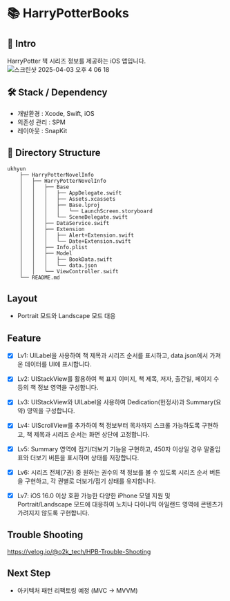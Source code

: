 # 📚 HarryPotterBooks

## 👀 Intro

HarryPotter 책 시리즈 정보를 제공하는 iOS 앱입니다.
![스크린샷 2025-04-03 오후 4 06 18](https://github.com/user-attachments/assets/d663fcc5-d94d-49e5-a254-a5d11badb5be)

## 🛠️ Stack / Dependency

- 개발환경 : Xcode, Swift, iOS
- 의존성 관리 : SPM
- 레이아웃 : SnapKit

## 📂 Directory Structure

```
ukhyun
    ├── HarryPotterNovelInfo
    │   ├── HarryPotterNovelInfo
    │   │   ├── Base
    │   │   │   ├── AppDelegate.swift
    │   │   │   ├── Assets.xcassets
    │   │   │   ├── Base.lproj
    │   │   │   │   └── LaunchScreen.storyboard
    │   │   │   └── SceneDelegate.swift
    │   │   ├── DataService.swift
    │   │   ├── Extension
    │   │   │   ├── Alert+Extension.swift
    │   │   │   └── Date+Extension.swift
    │   │   ├── Info.plist
    │   │   ├── Model
    │   │   │   ├── BookData.swift
    │   │   │   └── data.json
    │   │   └── ViewController.swift
    └── README.md

```

## Layout
 
 - Portrait 모드와 Landscape 모드 대응

## Feature

 - [X] Lv1: UILabel을 사용하여 책 제목과 시리즈 순서를 표시하고, data.json에서 가져온 데이터를 UI에 표시합니다.

 - [X] Lv2: UIStackView를 활용하여 책 표지 이미지, 책 제목, 저자, 출간일, 페이지 수 등의 책 정보 영역을 구성합니다.

 - [X] Lv3: UIStackView와 UILabel을 사용하여 Dedication(헌정사)과 Summary(요약) 영역을 구성합니다.

 - [X] Lv4: UIScrollView를 추가하여 책 정보부터 목차까지 스크롤 가능하도록 구현하고, 책 제목과 시리즈 순서는 화면 상단에 고정합니다.

 - [X] Lv5: Summary 영역에 접기/더보기 기능을 구현하고, 450자 이상일 경우 말줄임표와 더보기 버튼을 표시하며 상태를 저장합니다.

 - [X] Lv6: 시리즈 전체(7권) 중 원하는 권수의 책 정보를 볼 수 있도록 시리즈 순서 버튼을 구현하고, 각 권별로 더보기/접기 상태를 유지합니다.

 - [X] Lv7: iOS 16.0 이상 호환 가능한 다양한 iPhone 모델 지원 및 Portrait/Landscape 모드에 대응하여 노치나 다이나믹 아일랜드 영역에 콘텐츠가 가려지지 않도록 구현합니다.



## Trouble Shooting

 https://velog.io/@o2k_tech/HPB-Trouble-Shooting
 
## Next Step
- 아키텍처 패턴 리팩토링 예정 (MVC -> MVVM)
